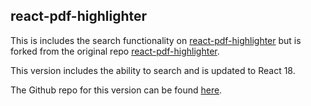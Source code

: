 ## react-pdf-highlighter

This is includes the search functionality on [react-pdf-highlighter](https://github.com/theonlysake/react-pdf-highlighter) but is forked from the original repo [react-pdf-highlighter](https://github.com/agentcooper/react-pdf-highlighter).

This version includes the ability to search and is updated to React 18.

The Github repo for this version can be found [here](https://github.com/alexvloure/react-pdf-highlighter).